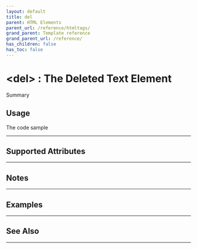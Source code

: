 ```yaml
---
layout: default
title: del
parent: HTML Elements
parent_url: /reference/htmltags/
grand_parent: Template reference
grand_parent_url: /reference/
has_children: false
has_toc: false
---
```


# &lt;del&gt; : The Deleted Text Element

Summary

## Usage

 The code sample

---

## Supported Attributes


---

## Notes


---

## Examples


---


## See Also


---

